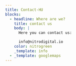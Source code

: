 ```yaml
---
title: Contact-HU
blocks:
  - headline: Where are we?
    title: contact us
    body: |
      Here you can contact us: 

      info@nitrodigital.io
    color: nitrogreen
    _template: info
  - _template: googlemaps
---
```

































































































































